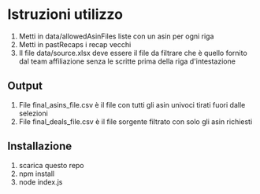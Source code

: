 # Istruzioni utilizzo

1) Metti in data/allowedAsinFiles liste con un asin per ogni riga
2) Metti in pastRecaps i recap vecchi
3) Il file data/source.xlsx deve essere il file da filtrare che è quello fornito dal team affiliazione senza le scritte prima della riga d'intestazione


## Output

1) File final_asins_file.csv è il file con tutti gli asin univoci tirati fuori dalle selezioni
2) File final_deals_file.csv è il file sorgente filtrato con solo gli asin richiesti

## Installazione

1) scarica questo repo
2) npm install
3) node index.js